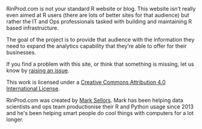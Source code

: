 RinProd.com is not your standard R website or blog. This website isn’t really even aimed at R users (there are lots of better sites for that audience) but rather the IT and Ops professionals tasked with building and maintaining R based infrastructure.

The goal of the project is to provide that audience with the information they need to expand the analytics capability that they’re able to offer for their businesses.

If you find a problem with this site, or think that something is missing, let us know by [raising an issue](https://github.com/rinprod/rinprod.com/issues).

This work is licensed under a [Creative Commons Attribution 4.0 International License](https://creativecommons.org/licenses/by/4.0/).

RinProd.com was created by [Mark Sellors](https://sellorm.com). Mark has been helping data scientists and ops team productionise their R and Python usage since 2013 and he's been helping smart people do cool things with computers for a lot longer.

